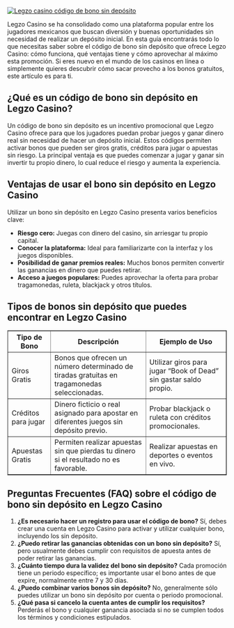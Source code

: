[![Legzo casino código de bono sin depósito](https://123-caf.pages.dev/gitsignup.png)](https://vrmoo.ru/Bt82HjjY)

<div>     <p>Legzo Casino se ha consolidado como una plataforma popular entre los jugadores mexicanos que buscan diversión y buenas oportunidades sin necesidad de realizar un depósito inicial. En esta guía encontrarás todo lo que necesitas saber sobre el código de bono sin depósito que ofrece Legzo Casino: cómo funciona, qué ventajas tiene y cómo aprovechar al máximo esta promoción. Si eres nuevo en el mundo de los casinos en línea o simplemente quieres descubrir cómo sacar provecho a los bonos gratuitos, este artículo es para ti.</p>      <h2>¿Qué es un código de bono sin depósito en Legzo Casino?</h2>   <p>Un código de bono sin depósito es un incentivo promocional que Legzo Casino ofrece para que los jugadores puedan probar juegos y ganar dinero real sin necesidad de hacer un depósito inicial. Estos códigos permiten activar bonos que pueden ser giros gratis, créditos para jugar o apuestas sin riesgo. La principal ventaja es que puedes comenzar a jugar y ganar sin invertir tu propio dinero, lo cual reduce el riesgo y aumenta la experiencia.</p>      <h2>Ventajas de usar el bono sin depósito en Legzo Casino</h2>   <p>Utilizar un bono sin depósito en Legzo Casino presenta varios beneficios clave:</p>   <ul>     <li><strong>Riesgo cero:</strong> Juegas con dinero del casino, sin arriesgar tu propio capital.</li>     <li><strong>Conocer la plataforma:</strong> Ideal para familiarizarte con la interfaz y los juegos disponibles.</li>     <li><strong>Posibilidad de ganar premios reales:</strong> Muchos bonos permiten convertir las ganancias en dinero que puedes retirar.</li>     <li><strong>Acceso a juegos populares:</strong> Puedes aprovechar la oferta para probar tragamonedas, ruleta, blackjack y otros títulos.</li>   </ul>      <h2>Tipos de bonos sin depósito que puedes encontrar en Legzo Casino</h2>   <table border="1" cellspacing="0" cellpadding="5">     <thead>       <tr>         <th>Tipo de Bono</th>         <th>Descripción</th>         <th>Ejemplo de Uso</th>       </tr>     </thead>     <tbody>       <tr>         <td>Giros Gratis</td>         <td>Bonos que ofrecen un número determinado de tiradas gratuitas en tragamonedas seleccionadas.</td>         <td>Utilizar giros para jugar “Book of Dead” sin gastar saldo propio.</td>       </tr>       <tr>         <td>Créditos para jugar</td>         <td>Dinero ficticio o real asignado para apostar en diferentes juegos sin depósito previo.</td>         <td>Probar blackjack o ruleta con créditos promocionales.</td>       </tr>       <tr>         <td>Apuestas Gratis</td>         <td>Permiten realizar apuestas sin que pierdas tu dinero si el resultado no es favorable.</td>         <td>Realizar apuestas en deportes o eventos en vivo.</td>       </tr>     </tbody>   </table>      <h2>Preguntas Frecuentes (FAQ) sobre el código de bono sin depósito en Legzo Casino</h2>   <ol>     <li><strong>¿Es necesario hacer un registro para usar el código de bono?</strong>       Sí, debes crear una cuenta en Legzo Casino para activar y utilizar cualquier bono, incluyendo los sin depósito.</li>          <li><strong>¿Puedo retirar las ganancias obtenidas con un bono sin depósito?</strong>       Sí, pero usualmente debes cumplir con requisitos de apuesta antes de poder retirar las ganancias.</li>          <li><strong>¿Cuánto tiempo dura la validez del bono sin depósito?</strong>       Cada promoción tiene un periodo específico; es importante usar el bono antes de que expire, normalmente entre 7 y 30 días.</li>          <li><strong>¿Puedo combinar varios bonos sin depósito?</strong>       No, generalmente sólo puedes utilizar un bono sin depósito por cuenta o periodo promocional.</li>          <li><strong>¿Qué pasa si cancelo la cuenta antes de cumplir los requisitos?</strong>       Perderás el bono y cualquier ganancia asociada si no se cumplen todos los términos y condiciones estipulados.</li>   </ol> </div>